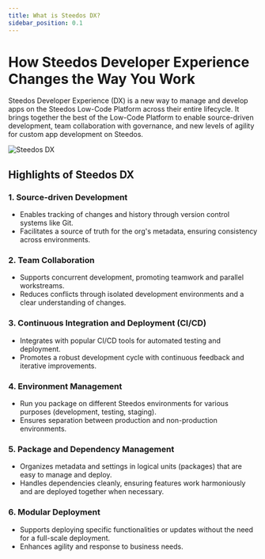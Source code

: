 ```yaml
---
title: What is Steedos DX?
sidebar_position: 0.1
---
```


# How Steedos Developer Experience Changes the Way You Work

Steedos Developer Experience (DX) is a new way to manage and develop apps on the Steedos Low-Code Platform across their entire lifecycle. It brings together the best of the Low-Code Platform to enable source-driven development, team collaboration with governance, and new levels of agility for custom app development on Steedos.

![Steedos DX](/img/platform/steedos-dx.png)

## Highlights of Steedos DX

### 1. Source-driven Development
- Enables tracking of changes and history through version control systems like Git.
- Facilitates a source of truth for the org's metadata, ensuring consistency across environments.

### 2. Team Collaboration
- Supports concurrent development, promoting teamwork and parallel workstreams.
- Reduces conflicts through isolated development environments and a clear understanding of changes.

### 3. Continuous Integration and Deployment (CI/CD)
- Integrates with popular CI/CD tools for automated testing and deployment.
- Promotes a robust development cycle with continuous feedback and iterative improvements.

### 4. Environment Management
- Run you package on different Steedos environments for various purposes (development, testing, staging).
- Ensures separation between production and non-production environments.

### 5. Package and Dependency Management
- Organizes metadata and settings in logical units (packages) that are easy to manage and deploy.
- Handles dependencies cleanly, ensuring features work harmoniously and are deployed together when necessary.

### 6. Modular Deployment
- Supports deploying specific functionalities or updates without the need for a full-scale deployment.
- Enhances agility and response to business needs.

